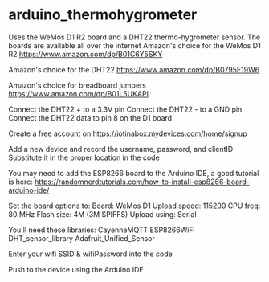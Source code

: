 # arduino_thermohygrometer
Uses the WeMos D1 R2 board and a DHT22 thermo-hygrometer sensor.  The boards are available all over the internet
Amazon's choice for the WeMos D1 R2
https://www.amazon.com/dp/B01C6Y5SKY

Amazon's choice for the DHT22
https://www.amazon.com/dp/B0795F19W6

Amazon's choice for breadboard jumpers
https://www.amazon.com/dp/B01L5UKAPI

Connect the DHT22 + to a 3.3V pin
Connect the DHT22 - to a GND pin
Connect the DHT22 data to pin 8 on the D1 board

Create a free account on https://iotinabox.mydevices.com/home/signup

Add a new device and record the username, password, and clientID
Substitute it in the proper location in the code

You may need to add the ESP8266 board to the Arduino IDE, a good tutorial is here:
https://randomnerdtutorials.com/how-to-install-esp8266-board-arduino-ide/

Set the board options to:
Board:        WeMos D1
Upload speed: 115200
CPU freq:     80 MHz
Flash size:   4M (3M SPIFFS)
Upload using: Serial

You'll need these libraries:
CayenneMQTT
ESP8266WiFi
DHT_sensor_library
Adafruit_Unified_Sensor

Enter your wifi SSID & wifiPassword into the code

Push to the device using the Arduino IDE


